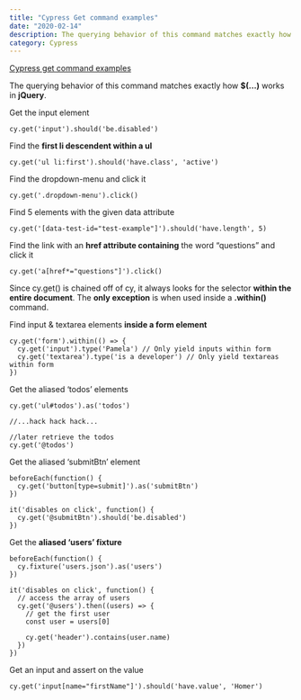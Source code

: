 ```yaml
---
title: "Cypress Get command examples"
date: "2020-02-14"
description: The querying behavior of this command matches exactly how $(…) works in jQuery.
category: Cypress
---
```


[Cypress get command examples](https://docs.cypress.io/api/commands/get.html#Syntax)

The querying behavior of this command matches exactly how **$(…)** works in **jQuery**.

Get the input element
```
cy.get('input').should('be.disabled')
```

Find the **first li descendent within a ul**
```
cy.get('ul li:first').should('have.class', 'active')
```

Find the dropdown-menu and click it
```
cy.get('.dropdown-menu').click()
```

Find 5 elements with the given data attribute
```
cy.get('[data-test-id="test-example"]').should('have.length', 5)
```

Find the link with an **href attribute containing** the word “questions” and click it
```
cy.get('a[href*="questions"]').click()
```

Since cy.get() is chained off of cy, it always looks for the selector **within the entire document**. The **only exception** is when used inside a **.within()** command.

Find input & textarea elements **inside a form element**
```
cy.get('form').within(() => {
  cy.get('input').type('Pamela') // Only yield inputs within form
  cy.get('textarea').type('is a developer') // Only yield textareas within form
})
```
Get the aliased ‘todos’ elements
```
cy.get('ul#todos').as('todos')

//...hack hack hack...

//later retrieve the todos
cy.get('@todos')
```
Get the aliased ‘submitBtn’ element
```
beforeEach(function() {
  cy.get('button[type=submit]').as('submitBtn')
})

it('disables on click', function() {
  cy.get('@submitBtn').should('be.disabled')
})
```
Get the **aliased ‘users’ fixture**
```
beforeEach(function() {
  cy.fixture('users.json').as('users')
})

it('disables on click', function() {
  // access the array of users
  cy.get('@users').then((users) => {
    // get the first user
    const user = users[0]

    cy.get('header').contains(user.name)
  })
})
```
Get an input and assert on the value
```
cy.get('input[name="firstName"]').should('have.value', 'Homer')
```
